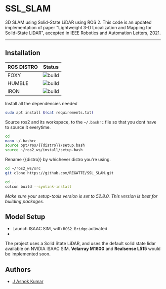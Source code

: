 # SSL_SLAM

3D SLAM using Solid-State LiDAR using ROS 2. This code is an updated implementation of paper "Lightweight 3-D Localization and Mapping for Solid-State LiDAR", accepted in IEEE Robotics and Automation Letters, 2021.

---

## Installation

| ROS DISTRO | Status |
|------------|--------|
| FOXY | ![build](https://github.com/REGATTE/SSL_SLAM/blob/main/.github/workflows/ros2_foxy/badge.svg) |
| HUMBLE | ![build](https://github.com/REGATTE/SSL_SLAM/blob/main/.github/workflows/ros2_humble/badge.svg) |
| IRON | ![build](https://github.com/REGATTE/SSL_SLAM/blob/main/.github/workflows/ros2_iron/badge.svg)|

Install all the dependencies needed

```bash
sudo apt install $(cat requirements.txt)
```

Source ros2 and its workspace, to the `~/.bashrc` file so that you dont have to source it everytime.
```bash
cd
nano ~/.bashrc
source opt/ros/{{distro}}/setup.bash
source ~/ros2_ws/install/setup.bash
```

Rename {{distro}} by whichever distro you're using.

```bash
cd ~/ros2_ws/src
git clone https://github.com/REGATTE/SSL_SLAM.git

cd ..
colcon build --symlink-install
```

*Make sure your setup-tools version is set to 52.8.0. This version is best for building packages.*

## Model Setup

 - Launch ISAAC SIM, with `ROS2_Bridge` activated.
 - 

The project uses a Solid State LiDAR, and uses the default solid state lidar available on NVIDIA ISAAC SIM. **Velarray M1600** and **Realsense L515** would be implemented soon. 

## Authors

- [J Ashok Kumar](https://github.com/REGATTE)
